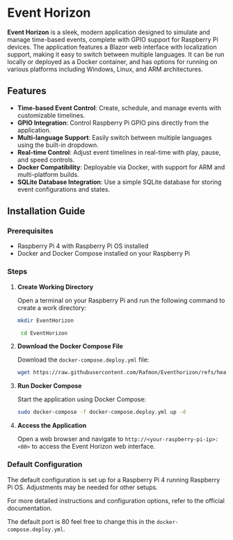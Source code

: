 # Event Horizon

**Event Horizon** is a sleek, modern application designed to simulate and manage time-based events, complete with GPIO support for Raspberry Pi devices. The application features a Blazor web interface with localization support, making it easy to switch between multiple languages. It can be run locally or deployed as a Docker container, and has options for running on various platforms including Windows, Linux, and ARM architectures.

## Features

- **Time-based Event Control**: Create, schedule, and manage events with customizable timelines.
- **GPIO Integration**: Control Raspberry Pi GPIO pins directly from the application.
- **Multi-language Support**: Easily switch between multiple languages using the built-in dropdown.
- **Real-time Control**: Adjust event timelines in real-time with play, pause, and speed controls.
- **Docker Compatibility**: Deployable via Docker, with support for ARM and multi-platform builds.
- **SQLite Database Integration**: Use a simple SQLite database for storing event configurations and states.


## Installation Guide

### Prerequisites

- Raspberry Pi 4 with Raspberry Pi OS installed
- Docker and Docker Compose installed on your Raspberry Pi

### Steps

1. **Create Working Directory**

    Open a terminal on your Raspberry Pi and run the following command to create a work directory:

    ```sh
    mkdir EventHorizon
    ```
    ```sh
     cd EventHorizon
    ```

2. **Download the Docker Compose File**

    Download the `docker-compose.deploy.yml` file:

    ```sh
    wget https://raw.githubusercontent.com/Rafmon/Eventhorizon/refs/heads/main/docker-compose.deploy.yml
    ```

3. **Run Docker Compose**

    Start the application using Docker Compose:

    ```sh
    sudo docker-compose -f docker-compose.deploy.yml up -d
    ```

4. **Access the Application**

    Open a web browser and navigate to `http://<your-raspberry-pi-ip>:<80>` to access the Event Horizon web interface.

### Default Configuration

The default configuration is set up for a Raspberry Pi 4 running Raspberry Pi OS. Adjustments may be needed for other setups.

For more detailed instructions and configuration options, refer to the official documentation.

The default port is 80 feel free to change this in the `docker-compose.deploy.yml`.



